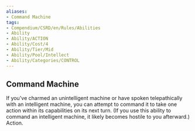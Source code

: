 ```yaml
---
aliases:
- Command Machine
tags:
- Compendium/CSRD/en/Rules/Abilities
- Ability
- Ability/ACTION
- Ability/Cost/4
- Ability/Tier/Mid
- Ability/Pool/Intellect
- Ability/Categories/CONTROL
---
```


  
## Command Machine  
If you've charmed an unintelligent machine or have spoken telepathically with an intelligent machine, you can attempt to command it to take one action within its capabilities on its next turn. (If you use this ability to command an intelligent machine, it likely becomes hostile to you afterward.) Action. 